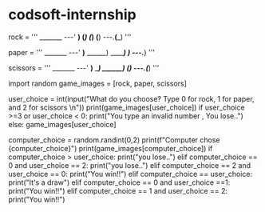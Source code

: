 # codsoft-internship
rock = '''
    _______
---'   ____)
      (_____)
      (_____)
      (____)
---.__(___)
'''

paper = '''
    _______
---'   ____)____
          ______)
          _______)
         _______)
---.__________)
'''

scissors = '''
    _______
---'   ____)____
          ______)
       __________)
      (____)
---.__(___)
'''


import random
game_images = [rock, paper, scissors]

user_choice = int(input("What do you choose? Type 0 for rock, 1 for paper, and 2 for scissors \n"))
print(game_images[user_choice])
if user_choice >=3 or user_choice < 0:
    print("You type an invalid number , You lose..")
else:
    game_images[user_choice]

computer_choice = random.randint(0,2)
print(f"Computer chose {computer_choice}")
print(game_images[computer_choice])
if computer_choice > user_choice:
    print("you lose..")
elif computer_choice == 0 and user_choice == 2:
    print("you lose..")
elif computer_choice == 2 and user_choice == 0:
    print("You win!!")
elif computer_choice == user_choice:
    print("It's a draw")
elif computer_choice == 0 and user_choice ==1:
    print("You win!!")
elif computer_choice == 1 and user_choice == 2:
    print("You win!!")
